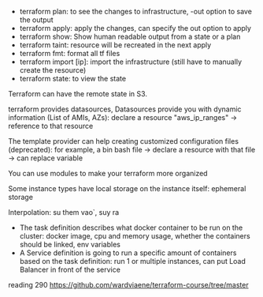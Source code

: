 - terraform plan: to see the changes to infrastructure, -out option to save the output
- terraform apply: apply the changes, can specify the out option to apply
- terraform show: Show human readable output from a state or a plan
- terraform taint: resource will be recreated in the next apply
- terraform fmt: format all tf files
- terraform import [ip]: import the infrastructure (still have to manually create the resource)
- terraform state: to view the state

Terraform can have the remote state in S3.

terraform provides datasources, Datasources provide you with dynamic information (List of AMIs, AZs): declare a resource "aws_ip_ranges" -> reference to that resource

The template provider can help creating customized configuration files (deprecated): for example, a bin bash file -> declare a resource with that file -> can replace variable

You can use modules to make your terraform more organized

Some instance types have local storage on the instance itself: ephemeral storage

Interpolation: su them vao`, suy ra


- The task definition describes what docker container to be run on the cluster: docker image, cpu and memory usage, whether the containers should be linked, env variables
- A Service definition is going to run a specific amount of containers based on the task definition: run 1 or multiple instances, can put Load Balancer in front of the service

reading 290
https://github.com/wardviaene/terraform-course/tree/master
